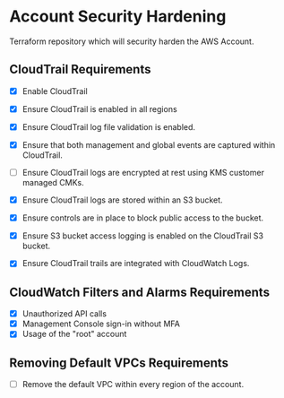 # Account Security Hardening
Terraform repository which will security harden the AWS Account.

## CloudTrail Requirements
- [x] Enable CloudTrail 
- [x] Ensure CloudTrail is enabled in all regions 
- [x] Ensure CloudTrail log file validation is enabled. 
- [x] Ensure that both management and global events are captured within CloudTrail. 
- [ ] Ensure CloudTrail logs are encrypted at rest using KMS customer managed CMKs. 

- [x] Ensure CloudTrail logs are stored within an S3 bucket. 
- [x] Ensure controls are in place to block public access to the bucket. 
- [x] Ensure S3 bucket access logging is enabled on the CloudTrail S3 bucket. 

- [x] Ensure CloudTrail trails are integrated with CloudWatch Logs.

## CloudWatch Filters and Alarms Requirements
- [x] Unauthorized API calls 
- [x] Management Console sign-in without MFA 
- [x] Usage of the "root" account

## Removing Default VPCs Requirements
- [ ] Remove the default VPC within every region of the account.
